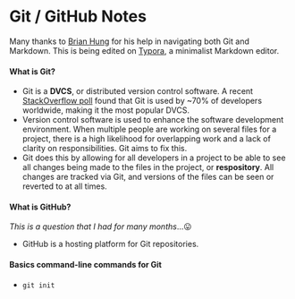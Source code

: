 # Git / GitHub Notes

Many thanks to [Brian Hung](https://github.com/brianhung) for his help in navigating both Git and Markdown. This is being edited on [Typora](https://typora.com), a minimalist Markdown editor.

#### What is Git?

- Git is a **DVCS**, or distributed version control software. A recent [StackOverflow poll](https://insights.stackoverflow.com/survey/2018/) found that Git is used by ~70% of developers worldwide, making it the most popular DVCS. 
- Version control software is used to enhance the software development environment. When multiple people are working on several files for a project, there is a high likelihood for overlapping work and a lack of clarity on responsibilities. Git aims to fix this.
- Git does this by allowing for all developers in a project to be able to see all changes being made to the files in the project, or **respository**. All changes are tracked via Git, and versions of the files can be seen or reverted to at all times.

#### What is GitHub?

*This is a question that I had for many months*...😛

- GitHub is a hosting platform for Git repositories.

#### Basics command-line commands for Git

- `git init` 
